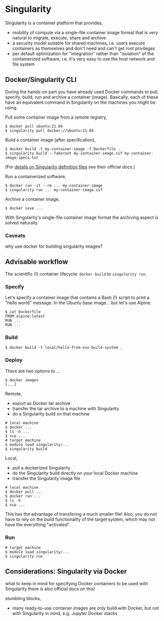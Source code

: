 # Singularity

Singularity is a container platform that provides,

* mobility of compute via a single-file container image format that is very natural to migrate, execute, share and archive
* a security model suitable for shared machines, i.e. users execute containers as themselves and don't need and can't get root privileges
* per default optimization for "integration" rather than "isolation" of the containerized software, i.e. it's very easy to use the host network and file system

## Docker/Singularity CLI

During the hands-on part you have already used Docker commands to pull, specify, build, run and archive a container (image).
Basically, each of these have an equivalent command in Singularity on the machines you might be using.

Pull some container image from a remote registry,

```
$ docker pull ubuntu:21.04
$ singularity pull docker://ubuntu:21.04
```

Build a container image (after specification),

```
$ docker build -t my-container-image -f Dockerfile .
$ singularity build --fakeroot my-container-image.sif my-container-image-specs.txt
```

(For [details on Singularity definition files](https://sylabs.io/guides/3.7/user-guide/definition_files.html) see their official docs.)

Run a containerized software,

```
$ docker run -it --rm ... my-container-image
$ singularity run ... my-container-image.sif
```

Archive a container image,

```
$ docker save ...
```

With Singularity's single-file container image format the archiving aspect is solved naturally.

### Caveats

why use docker for building singularity images?

## Advisable workflow

The scientific (!) container lifecycle: `docker build` to `singularity run`.

### Specify

Let's specify a container image that contains a Bash (!) script to print a "hello world" message.
In the Ubuntu base image... but let's use Alpine.

```
$ cat Dockerfile
FROM alpine:latest
RUN ...
RUN ...
```

### Build

```
$ docker build -t local/hello-from-osx-build-system .
```

### Deploy

There are two options to ...

```
$ docker images
[...]
```

Remote,

* export as Docker tar archive
* transfer the tar archive to a machine with Singularity
* do a Singularity build on that machine

```
# local machine
$ docker ...
$ ls -h ...
$ scp ...
# target machine
$ module load singularity/...
$ singularity build
```

Local,

* pull a dockerized Singularity
* do the Singularity build directly on your local Docker machine
* transfer the Singularity image file

```
# local machine
$ docker pull ...
$ docker run ...
$ ls -h
$ scp ...
```

This has the advantage of transfering a much smaller file!
Also, you do not have to rely on the build functionality of the target system, which may not have the everything "activated".

### Run

```
# target machine
$ module load singularity/...
$ singularity run
```

## Considerations: Singularity via Docker

what to keep in mind for specifying Docker containers to be used with Singularity
there is also official docs on this!

stumbling blocks,
* many ready-to-use container images are only build with Docker, but not with Singularity in mind, e.g. Jupyter Docker stacks
